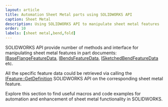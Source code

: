 ```yaml
---
layout: article
title: Automation Sheet Metal parts using SOLIDWORKS API
caption: Sheet Metal
description: Using SOLIDWORKS API to manipulate sheet metal features
order: 10
labels: [sheet metal,bend,fold]
---
```

SOLIDWORKS API provide number of methods and interface for manipulating sheet metal features in part documents: [IBaseFlangeFeatureData](http://help.solidworks.com/2018/english/api/sldworksapi/SolidWorks.Interop.sldworks~SolidWorks.Interop.sldworks.IBaseFlangeFeatureData.html), [IBendsFeatureData](http://help.solidworks.com/2018/english/api/sldworksapi/solidworks.interop.sldworks~solidworks.interop.sldworks.ibendsfeaturedata_members.html), [ISketchedBendFeatureData](http://help.solidworks.com/2018/english/api/sldworksapi/solidworks.interop.sldworks~solidworks.interop.sldworks.isketchedbendfeaturedata.html) etc.

All the specific feature data could be retrieved via calling the [IFeature::GetDefinition](http://help.solidworks.com/2018/english/api/sldworksapi/SolidWorks.Interop.sldworks~SolidWorks.Interop.sldworks.IFeature~GetDefinition.html) SOLIDWORKS API on the corresponding sheet metal feature.

Explore this section to find useful macros and code examples for automation and enhancement of sheet metal functionality in SOLIDWORKS.
